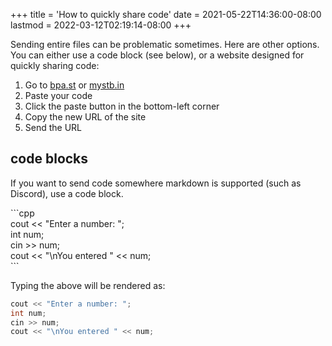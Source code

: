 +++
title = 'How to quickly share code'
date = 2021-05-22T14:36:00-08:00
lastmod = 2022-03-12T02:19:14-08:00
+++

Sending entire files can be problematic sometimes. Here are other options.
You can either use a code block (see below), or a website designed for quickly sharing code:

1. Go to [bpa.st](https://bpa.st/) or [mystb.in](https://mystb.in/)
2. Paste your code
3. Click the paste button in the bottom-left corner
4. Copy the new URL of the site
5. Send the URL

## code blocks

If you want to send code somewhere markdown is supported (such as Discord), use a code block.

\`\`\`cpp  
cout << "Enter a number: ";  
int num;  
cin >> num;  
cout << "\nYou entered " << num;  
\`\`\`  

Typing the above will be rendered as:

```cpp
cout << "Enter a number: ";
int num;
cin >> num;
cout << "\nYou entered " << num;
```
